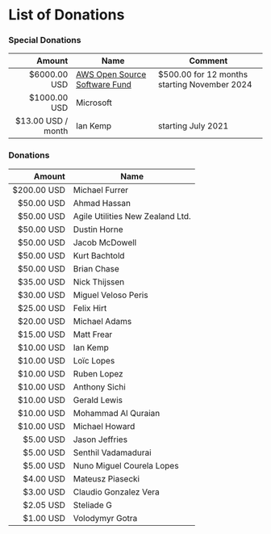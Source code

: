 # List of Donations

### Special Donations

| Amount | Name | Comment
| ---:| --- | ---
| $6000.00 USD | [AWS Open Source Software Fund](https://github.com/aws/dotnet-foss) | $500.00 for 12 months starting November 2024
| $1000.00 USD | Microsoft | 
| $13.00 USD / month | Ian Kemp | starting July 2021 

### Donations

| Amount | Name
| ---:| ---
| $200.00 USD | Michael Furrer
| $50.00 USD | Ahmad Hassan
| $50.00 USD | Agile Utilities New Zealand Ltd.
| $50.00 USD | Dustin Horne
| $50.00 USD | Jacob McDowell
| $50.00 USD | Kurt Bachtold
| $50.00 USD | Brian Chase
| $35.00 USD | Nick Thijssen
| $30.00 USD | Miguel Veloso Peris
| $25.00 USD | Felix Hirt
| $20.00 USD | Michael Adams
| $15.00 USD | Matt Frear
| $10.00 USD | Ian Kemp
| $10.00 USD | Loïc Lopes
| $10.00 USD | Ruben Lopez
| $10.00 USD | Anthony Sichi
| $10.00 USD | Gerald Lewis
| $10.00 USD | Mohammad Al Quraian
| $10.00 USD | Michael Howard
| $5.00 USD | Jason Jeffries
| $5.00 USD | Senthil Vadamadurai
| $5.00 USD | Nuno Miguel Courela Lopes
| $4.00 USD | Mateusz Piasecki
| $3.00 USD | Claudio Gonzalez Vera
| $2.05 USD | Steliade G
| $1.00 USD | Volodymyr Gotra
